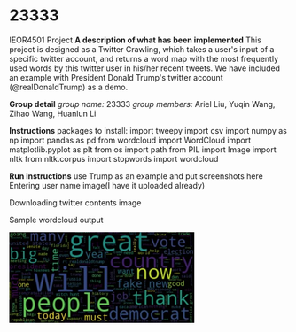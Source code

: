 # 23333
IEOR4501 Project
**A description of what has been implemented**
This project is designed as a Twitter Crawling, which takes a user's input of a specific twitter account, and returns a word map with the most frequently used words by this twitter user in his/her recent tweets.
We have included an example with President Donald Trump's twitter account (@realDonaldTrump) as a demo.


**Group detail**
*group name:* 23333
*group members:* Ariel Liu, Yuqin Wang, Zihao Wang, Huanlun Li

**Instructions**
packages to install:
import tweepy
import csv
import numpy as np
import pandas as pd
from wordcloud import WordCloud
import matplotlib.pyplot as plt
from os import path
from PIL import Image
import nltk
from nltk.corpus import stopwords
import wordcloud

**Run instructions**
use Trump as an example and put screenshots here
Entering user name image(I have it uploaded already)

Downloading twitter contents image

Sample wordcloud output

![alt text](https://github.com/ariel7663/23333/blob/master/sample%20wordcloud.jpeg)
      